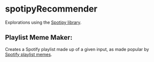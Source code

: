 # spotipyRecommender
Explorations using the [Spotipy library](https://github.com/plamere/spotipy).

## Playlist Meme Maker:
Creates a Spotify playlist made up of a given input, as made popular by [Spotify playlist memes](http://knowyourmeme.com/memes/spotify-playlist-messages).
